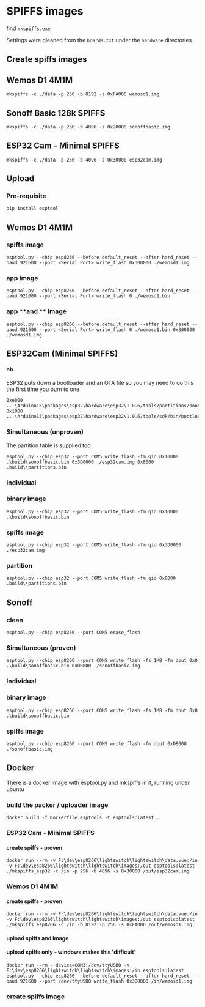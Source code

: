 # SPIFFS images

find `mkspiffs.exe`

Settings were gleaned from the `boards.txt` under the `hardware` directories

## Create spiffs images

## Wemos D1 4M1M
`mkspiffs -c ./data -p 256 -b 8192 -s 0xFA000 wemosd1.img`

## Sonoff Basic 128k SPIFFS
`mkspiffs -c ./data -p 256 -b 4096 -s 0x20000 sonoffbasic.img`

## ESP32 Cam - Minimal SPIFFS
`mkspiffs -c ./data -p 256 -b 4096 -s 0x30000 esp32cam.img`


## Upload 
### Pre-requisite
`pip install esptool`

## Wemos D1 4M1M 
### spiffs image
`esptool.py --chip esp8266 --before default_reset --after hard_reset --baud 921600 --port <Serial Port> write_flash 0x300000 ./wemosd1.img`
### app image
`esptool.py --chip esp8266 --before default_reset --after hard_reset --baud 921600 --port <Serial Port> write_flash 0 ./wemosd1.bin`
### app **and ** image
`esptool.py --chip esp8266 --before default_reset --after hard_reset --baud 921600 --port <Serial Port> write_flash 0 ./wemosd1.bin 0x300000 ./wemosd1.img`


## ESP32Cam (Minimal SPIFFS)

#### nb
ESP32 puts down a bootloader and an OTA file so you may need to do this the first time you burn to one
```
0xe000 ...\Arduino15\packages\esp32\hardware\esp32\1.0.6/tools/partitions/boot_app0.bin 
0x1000 ...\Arduino15\packages\esp32\hardware\esp32\1.0.6/tools/sdk/bin/bootloader_qio_80m.bin 
```

### Simultaneous (unproven)
The partition table is supplied too
```
esptool.py --chip esp32 --port COM5 write_flash -fm qio 0x10000 .\build\sonoffbasic.bin 0x3D0000 ./esp32cam.img 0x8000 .build\\partitions.bin
```

### Individual
### binary image
`esptool.py --chip esp32 --port COM5 write_flash -fm qio 0x10000 .\build\sonoffbasic.bin`
### spiffs image
`esptool.py --chip esp32 --port COM5 write_flash -fm qio 0x3D0000 ./esp32cam.img`
### partition
`esptool.py --chip esp32 --port COM5 write_flash -fm qio 0x8000 .build\\partitions.bin`




## Sonoff 
### clean
`esptool.py --chip esp8266 --port COM5 erase_flash`
### Simultaneous (proven)
`esptool.py --chip esp8266 --port COM5 write_flash -fs 1MB -fm dout 0x0 .\build\sonoffbasic.bin 0xDB000 ./sonoffbasic.img`

### Individual
### binary image
`esptool.py --chip esp8266 --port COM5 write_flash -fs 1MB -fm dout 0x0 .\build\sonoffbasic.bin`
### spiffs image
`esptool.py --chip esp8266 --port COM5 write_flash -fm dout 0xDB000 ./sonoffbasic.img`





## Docker

There is a docker image with esptool.py and mkspiffs in it, running under ubuntu

### build the packer / uploader image
```
docker build -f Dockerfile.esptools -t esptools:latest .
```


### ESP32 Cam - Minimal SPIFFS

#### create spiffs - proven
```
docker run --rm -v F:\dev\esp8266\lightswitch\lightswitch\data.vue:/in -v F:\dev\esp8266\lightswitch\lightswitch\images:/out esptools:latest ./mkspiffs_esp32 -c /in -p 256 -b 4096 -s 0x30000 /out/esp32cam.img
```


### Wemos D1 4M1M
#### create spiffs - proven
```
docker run --rm -v F:\dev\esp8266\lightswitch\lightswitch\data.vue:/in -v F:\dev\esp8266\lightswitch\lightswitch\images:/out esptools:latest ./mkspiffs_esp8266 -c /in -b 8192 -p 256 -s 0xFA000 /out/wemosd1.img
```

#### upload spiffs **and** image
#### upload spiffs **only** - windows makes this 'difficult'
```
docker run --rm --device=COM3:/dev/ttyUSB0 -v F:\dev\esp8266\lightswitch\lightswitch\images:/in esptools:latest esptool.py --chip esp8266 --before default_reset --after hard_reset --baud 921600 --port /dev/ttyUSB0 write_flash 0x300000 /in/wemosd1.img
```


### create spiffs image
